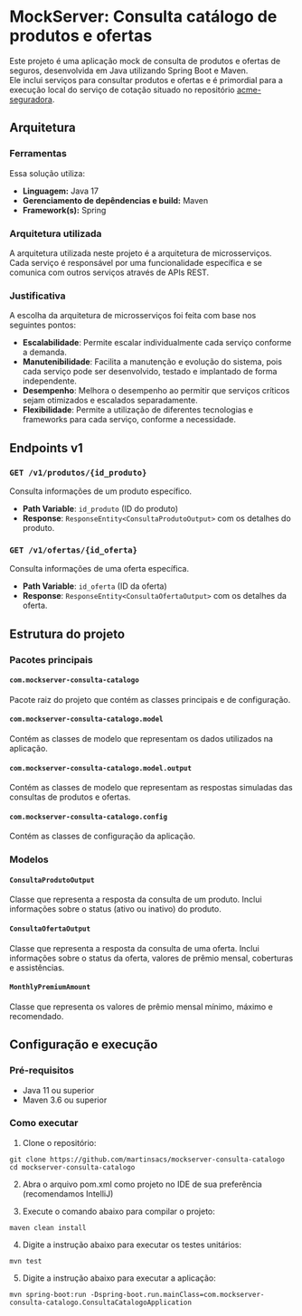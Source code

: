 # MockServer: Consulta catálogo de produtos e ofertas

Este projeto é uma aplicação mock de consulta de produtos e ofertas de seguros, desenvolvida em Java utilizando Spring Boot e Maven. \
Ele inclui serviços para consultar produtos e ofertas e é primordial para a execução local do serviço de cotação situado no 
repositório [acme-seguradora](https://github.com/martinsacs/acme-seguradora/tree/feature/cotacao-seguro).

## Arquitetura

### Ferramentas
Essa solução utiliza: 
- **Linguagem:** Java 17
- **Gerenciamento de depêndencias e build:** Maven
- **Framework(s):** Spring

### Arquitetura utilizada

A arquitetura utilizada neste projeto é a arquitetura de microsserviços. \
Cada serviço é responsável por uma funcionalidade específica e se comunica com outros serviços através de APIs REST.

### Justificativa

A escolha da arquitetura de microsserviços foi feita com base nos seguintes pontos:

- **Escalabilidade**: Permite escalar individualmente cada serviço conforme a demanda.
- **Manutenibilidade**: Facilita a manutenção e evolução do sistema, pois cada serviço pode ser desenvolvido, testado e implantado de forma independente.
- **Desempenho**: Melhora o desempenho ao permitir que serviços críticos sejam otimizados e escalados separadamente.
- **Flexibilidade**: Permite a utilização de diferentes tecnologias e frameworks para cada serviço, conforme a necessidade.


## Endpoints v1

### `GET /v1/produtos/{id_produto}`
Consulta informações de um produto específico.

- **Path Variable**: `id_produto` (ID do produto)
- **Response**: `ResponseEntity<ConsultaProdutoOutput>` com os detalhes do produto.

### `GET /v1/ofertas/{id_oferta}`
Consulta informações de uma oferta específica.

- **Path Variable**: `id_oferta` (ID da oferta)
- **Response**: `ResponseEntity<ConsultaOfertaOutput>` com os detalhes da oferta.

## Estrutura do projeto

### Pacotes principais

#### `com.mockserver-consulta-catalogo`
Pacote raiz do projeto que contém as classes principais e de configuração.

#### `com.mockserver-consulta-catalogo.model`
Contém as classes de modelo que representam os dados utilizados na aplicação.

#### `com.mockserver-consulta-catalogo.model.output`
Contém as classes de modelo que representam as respostas simuladas das consultas de produtos e ofertas.

#### `com.mockserver-consulta-catalogo.config`
Contém as classes de configuração da aplicação.

### Modelos

#### `ConsultaProdutoOutput`
Classe que representa a resposta da consulta de um produto. Inclui informações sobre o status (ativo ou inativo) do produto.

#### `ConsultaOfertaOutput`
Classe que representa a resposta da consulta de uma oferta. Inclui informações sobre o status da oferta, valores de prêmio mensal, coberturas e assistências.

#### `MonthlyPremiumAmount`
Classe que representa os valores de prêmio mensal mínimo, máximo e recomendado.


## Configuração e execução

### Pré-requisitos
- Java 11 ou superior
- Maven 3.6 ou superior

### Como executar

1. Clone o repositório:
```
git clone https://github.com/martinsacs/mockserver-consulta-catalogo
cd mockserver-consulta-catalogo
```

2. Abra o arquivo pom.xml como projeto no IDE de sua preferência (recomendamos IntelliJ)

3. Execute o comando abaixo para compilar o projeto:
```
maven clean install
```

4. Digite a instrução abaixo para executar os testes unitários:
```
mvn test
```

5. Digite a instrução abaixo para executar a aplicação:
```
mvn spring-boot:run -Dspring-boot.run.mainClass=com.mockserver-consulta-catalogo.ConsultaCatalogoApplication
```
